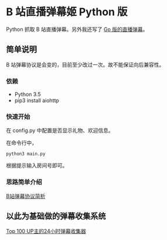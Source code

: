 # B 站直播弹幕姬 Python 版

Python 抓取 B 站直播弹幕。另外我还写了 [Go 版的直播弹幕](https://github.com/lyyyuna/gobilibili)。

## 简单说明

B 站弹幕协议是会变的，目前至少改过一次。故不能保证向后兼容性。

### 依赖

* Python 3.5
* pip3 install aiohttp

### 快速开始

在 config.py 中配置是否显示礼物、欢迎信息。

在命令行中，

    python3 main.py
    
根据提示输入房间号即可。

### 思路简单介绍

[B站弹幕协议简析](http://www.lyyyuna.com/2016/03/14/bilibili-danmu01/)

## 以此为基础做的弹幕收集系统

[Top 100 UP主的24小时弹幕收集器](https://github.com/lyyyuna/bilibili_danmu_colloector)
